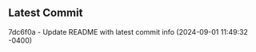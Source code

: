 
## Latest Commit
7dc6f0a - Update README with latest commit info (2024-09-01 11:49:32 -0400) <Yunxi-Zhou>
